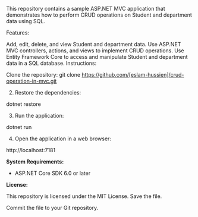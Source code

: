 This repository contains a sample ASP.NET MVC application that demonstrates how to perform CRUD operations on Student and department data using SQL.

Features:

Add, edit, delete, and view Student and department data.
Use ASP.NET MVC controllers, actions, and views to implement CRUD operations.
Use Entity Framework Core to access and manipulate Student and department data in a SQL database.
Instructions:

Clone the repository:
git clone https://github.com/[eslam-hussien]/crud-operation-in-mvc.git


2. Restore the dependencies:

dotnet restore


3. Run the application:

dotnet run


4. Open the application in a web browser:

http://localhost:7181


**System Requirements:**

* ASP.NET Core SDK 6.0 or later

**License:**

This repository is licensed under the MIT License.
Save the file.

Commit the file to your Git repository.
